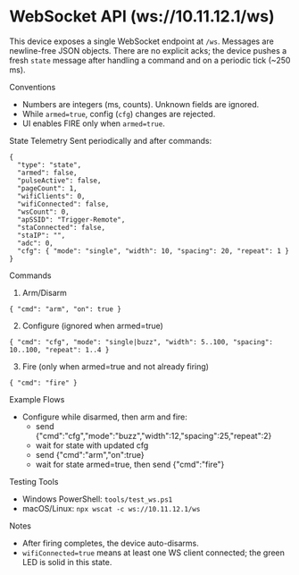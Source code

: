 # WebSocket API (ws://10.11.12.1/ws)

This device exposes a single WebSocket endpoint at `/ws`. Messages are newline-free JSON objects. There are no explicit acks; the device pushes a fresh `state` message after handling a command and on a periodic tick (~250 ms).

Conventions
- Numbers are integers (ms, counts). Unknown fields are ignored.
- While `armed=true`, config (`cfg`) changes are rejected.
- UI enables FIRE only when `armed=true`.

State Telemetry
Sent periodically and after commands:

```
{
  "type": "state",
  "armed": false,
  "pulseActive": false,
  "pageCount": 1,
  "wifiClients": 0,
  "wifiConnected": false,
  "wsCount": 0,
  "apSSID": "Trigger-Remote",
  "staConnected": false,
  "staIP": "",
  "adc": 0,
  "cfg": { "mode": "single", "width": 10, "spacing": 20, "repeat": 1 }
}
```

Commands
1) Arm/Disarm
```
{ "cmd": "arm", "on": true }
```

2) Configure (ignored when armed=true)
```
{ "cmd": "cfg", "mode": "single|buzz", "width": 5..100, "spacing": 10..100, "repeat": 1..4 }
```

3) Fire (only when armed=true and not already firing)
```
{ "cmd": "fire" }
```

Example Flows
- Configure while disarmed, then arm and fire:
  - send {"cmd":"cfg","mode":"buzz","width":12,"spacing":25,"repeat":2}
  - wait for state with updated cfg
  - send {"cmd":"arm","on":true}
  - wait for state armed=true, then send {"cmd":"fire"}

Testing Tools
- Windows PowerShell: `tools/test_ws.ps1`
- macOS/Linux: `npx wscat -c ws://10.11.12.1/ws`

Notes
- After firing completes, the device auto-disarms.
- `wifiConnected=true` means at least one WS client connected; the green LED is solid in this state.
